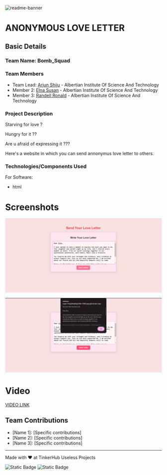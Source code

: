 <img width="1280" alt="readme-banner" src="https://github.com/user-attachments/assets/35332e92-44cb-425b-9dff-27bcf1023c6c">

# ANONYMOUS LOVE LETTER


## Basic Details
### Team Name: Bomb_Squad


### Team Members
- Team Lead: [Arjun Shiju](https://github.com/Godly-arj/) - Albertian Institute Of Science And Technology 
- Member 2: [Elna Susan](https://github.com/Elnasusan26/) - Albertian Institute Of Science And Technology
- Member 3: [Randell Ronald](https://github.com/RandellRonald/) - Albertian Institute Of Science And Technology

### Project Description

Starving for love ?

Hungry for it ??

Are u afraid of expressing it ???

Here's a website in which you can send annonymus love letter to others. 

### Technologies/Components Used
For Software:
- html

# Screenshots 
![](https://github.com/Elnasusan26/Bomb_Squad/blob/main/screeshot/image1.png)

![](https://github.com/Elnasusan26/Bomb_Squad/blob/main/screeshot/image2.png)


# Video
[VIDEO LINK](https://github.com/Elnasusan26/Bomb_Squad/blob/main/screeshot/index.html%20-%20Bomb_Squad%20%5BCodespaces_%20bug-free%20palm-tree%5D%20-%20Visual%20Studio%20Code%20-%20Google%20Chrome%202024-11-17%2012-21-31.mp4)

## Team Contributions
- [Name 1]: [Specific contributions]
- [Name 2]: [Specific contributions]
- [Name 3]: [Specific contributions]

---
Made with ❤️ at TinkerHub Useless Projects 

![Static Badge](https://img.shields.io/badge/TinkerHub-24?color=%23000000&link=https%3A%2F%2Fwww.tinkerhub.org%2F)
![Static Badge](https://img.shields.io/badge/UselessProject--24-24?link=https%3A%2F%2Fwww.tinkerhub.org%2Fevents%2FQ2Q1TQKX6Q%2FUseless%2520Projects)
